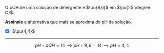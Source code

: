 O pOH de uma solução de detergente é $\pu{9,6}$ em $\pu{25 \degree C}$.

**Assinale** a alternativa que mais se aproxima do pH da solução.

- [x] $\pu{4,4}$

---

$$pH+pOH=14\implies pH+9,6=14\implies pH=4,4$$

